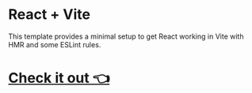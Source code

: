 # React + Vite

This template provides a minimal setup to get React working in Vite with HMR and some ESLint rules.

# [Check it out 👈](https://gt01.netlify.app/)
